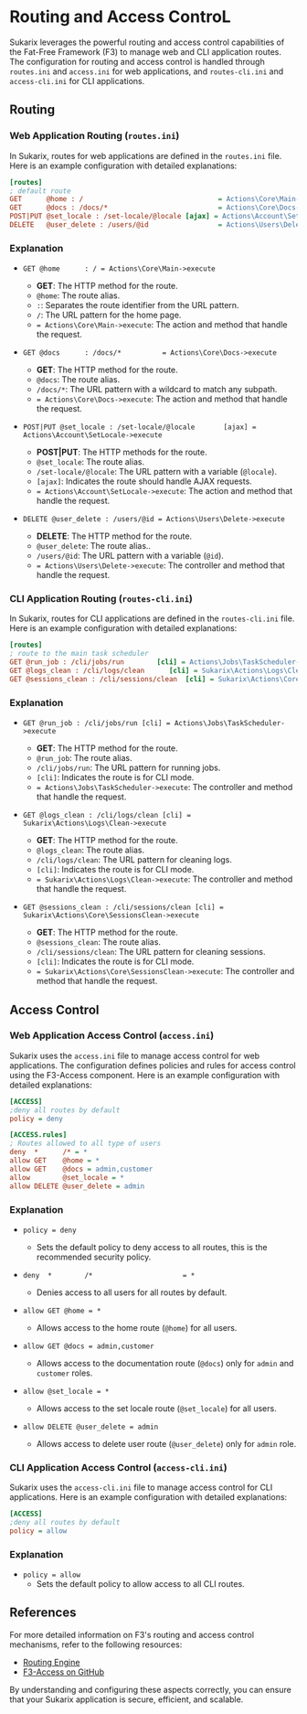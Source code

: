 # Routing and Access ControL

Sukarix leverages the powerful routing and access control capabilities of the Fat-Free Framework (F3) to manage web and
CLI application routes. The configuration for routing and access control is handled through `routes.ini`
and `access.ini` for web applications, and `routes-cli.ini` and `access-cli.ini` for CLI applications.

## Routing

### Web Application Routing (`routes.ini`)

In Sukarix, routes for web applications are defined in the `routes.ini` file. Here is an example configuration with
detailed explanations:

```ini
[routes]
; default route
GET      @home : /                                 = Actions\Core\Main->execute
GET      @docs : /docs/*                           = Actions\Core\Docs->execute
POST|PUT @set_locale : /set-locale/@locale [ajax] = Actions\Account\SetLocale->execute
DELETE   @user_delete : /users/@id                 = Actions\Users\Delete->execute
```

### Explanation

- `GET @home      : / = Actions\Core\Main->execute`
    - **GET**: The HTTP method for the route.
    - `@home`: The route alias.
    - `:`: Separates the route identifier from the URL pattern.
    - `/`: The URL pattern for the home page.
    - `= Actions\Core\Main->execute`: The action and method that handle the request.

- `GET @docs      : /docs/*          = Actions\Core\Docs->execute`
    - **GET**: The HTTP method for the route.
    - `@docs`: The route alias.
    - `/docs/*`: The URL pattern with a wildcard to match any subpath.
    - `= Actions\Core\Docs->execute`: The action and method that handle the request.

- `POST|PUT @set_locale : /set-locale/@locale       [ajax] = Actions\Account\SetLocale->execute`
    - **POST|PUT**: The HTTP methods for the route.
    - `@set_locale`: The route alias.
    - `/set-locale/@locale`: The URL pattern with a variable (`@locale`).
    - `[ajax]`: Indicates the route should handle AJAX requests.
    - `= Actions\Account\SetLocale->execute`: The action and method that handle the request.

- `DELETE @user_delete : /users/@id = Actions\Users\Delete->execute`
    - **DELETE**: The HTTP method for the route.
    - `@user_delete`: The route alias..
    - `/users/@id`: The URL pattern with a variable (`@id`).
    - `= Actions\Users\Delete->execute`: The controller and method that handle the request.

### CLI Application Routing (`routes-cli.ini`)

In Sukarix, routes for CLI applications are defined in the `routes-cli.ini` file. Here is an example configuration with
detailed explanations:

```ini
[routes]
; route to the main task scheduler
GET @run_job : /cli/jobs/run        [cli] = Actions\Jobs\TaskScheduler->execute
GET @logs_clean : /cli/logs/clean      [cli] = Sukarix\Actions\Logs\Clean->execute
GET @sessions_clean : /cli/sessions/clean  [cli] = Sukarix\Actions\Core\SessionsClean->execute
```

### Explanation

- `GET @run_job : /cli/jobs/run [cli] = Actions\Jobs\TaskScheduler->execute`
    - **GET**: The HTTP method for the route.
    - `@run_job`: The route alias.
    - `/cli/jobs/run`: The URL pattern for running jobs.
    - `[cli]`: Indicates the route is for CLI mode.
    - `= Actions\Jobs\TaskScheduler->execute`: The controller and method that handle the request.

- `GET @logs_clean : /cli/logs/clean [cli] = Sukarix\Actions\Logs\Clean->execute`
    - **GET**: The HTTP method for the route.
    - `@logs_clean`: The route alias.
    - `/cli/logs/clean`: The URL pattern for cleaning logs.
    - `[cli]`: Indicates the route is for CLI mode.
    - `= Sukarix\Actions\Logs\Clean->execute`: The controller and method that handle the request.

- `GET @sessions_clean : /cli/sessions/clean [cli] = Sukarix\Actions\Core\SessionsClean->execute`
    - **GET**: The HTTP method for the route.
    - `@sessions_clean`: The route alias.
    - `/cli/sessions/clean`: The URL pattern for cleaning sessions.
    - `[cli]`: Indicates the route is for CLI mode.
    - `= Sukarix\Actions\Core\SessionsClean->execute`: The controller and method that handle the request.

## Access Control

### Web Application Access Control (`access.ini`)

Sukarix uses the `access.ini` file to manage access control for web applications. The configuration defines policies and
rules for access control using the F3-Access component. Here is an example configuration with detailed explanations:

```ini
[ACCESS]
;deny all routes by default
policy = deny

[ACCESS.rules]
; Routes allowed to all type of users
deny  *      /* = *
allow GET    @home = *
allow GET    @docs = admin,customer
allow        @set_locale = *
allow DELETE @user_delete = admin
```

### Explanation

- `policy = deny`
    - Sets the default policy to deny access to all routes, this is the recommended security policy.

- `deny  *        /*                      = *`
    - Denies access to all users for all routes by default.

- `allow GET @home = *`
    - Allows access to the home route (`@home`) for all users.

- `allow GET @docs = admin,customer`
    - Allows access to the documentation route (`@docs`) only for `admin` and `customer` roles.

- `allow @set_locale = *`
    - Allows access to the set locale route (`@set_locale`) for all users.

- `allow DELETE @user_delete = admin`
    - Allows access to delete user route (`@user_delete`) only for `admin` role.

### CLI Application Access Control (`access-cli.ini`)

Sukarix uses the `access-cli.ini` file to manage access control for CLI applications. Here is an example configuration
with detailed explanations:

```ini
[ACCESS]
;deny all routes by default
policy = allow
```

### Explanation

- `policy = allow`
    - Sets the default policy to allow access to all CLI routes.

## References

For more detailed information on F3's routing and access control mechanisms, refer to the following resources:

- [Routing Engine](https://fatfreeframework.com/3.8/routing-engine)
- [F3-Access on GitHub](https://github.com/xfra35/f3-access)

By understanding and configuring these aspects correctly, you can ensure that your Sukarix application is secure,
efficient, and scalable.